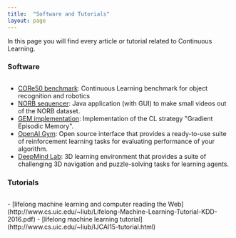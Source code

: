 ```yaml
---
title:  "Software and Tutorials"
layout: page
---
```

In this page you will find every article or tutorial related to Continuous Learning.

<h3 id="software" style="margin-bottom: 30px;">Software</h3>

- [CORe50 benchmark](https://github.com/vlomonaco/core50): Continuous Learning benchmark for object recognition and robotics
- [NORB sequencer](https://github.com/vlomonaco/norb-creator): Java application (with GUI) to make small videos out of the NORB dataset. 
- [GEM implementation](https://github.com/facebookresearch/GradientEpisodicMemory): Implementation of the CL strategy "Gradient Episodic Memory".
- [OpenAI Gym](https://gym.openai.com): Open source interface that provides a ready-to-use suite of reinforcement learning tasks for evaluating performance of your algorithm.
- [DeepMind Lab](https://github.com/deepmind/lab): 3D learning environment that provides a suite of challenging 3D navigation and puzzle-solving tasks for learning agents.

<h3 id="summary" style="margin-bottom: 30px;">Tutorials</h3>
- [lifelong machine learning and computer reading the Web](http://www.cs.uic.edu/~liub/Lifelong-Machine-Learning-Tutorial-KDD-2016.pdf)
- [lifelong machine learning tutorial](http://www.cs.uic.edu/~liub/IJCAI15-tutorial.html)


